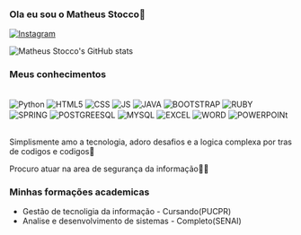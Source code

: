 ### Ola eu sou o Matheus Stocco👋

[![Instagram](https://img.shields.io/badge/Instagram-E4405F?style=for-the-badge&logo=instagram&logoColor=white)](https://www.instagram.com/stocco._/)


![Matheus Stocco's GitHub stats](https://github-readme-stats.vercel.app/api?username=MatheusSdeO&show_icons=true&theme=radical)

### Meus conhecimentos

<div style="display: inline)block"><br/>

<img align="center" alt="Python" src="https://img.shields.io/badge/Python-3776AB?style=for-the-badge&logo=python&logoColor=white"/>
<img align="center" alt="HTML5" src="https://img.shields.io/badge/HTML-239120?style=for-the-badge&logo=html5&logoColor=white"/>
<img align="center" alt="CSS" src="https://img.shields.io/badge/CSS-239120?&style=for-the-badge&logo=css3&logoColor=white"/>
<img align="center" alt="JS" src="https://img.shields.io/badge/JavaScript-F7DF1E?style=for-the-badge&logo=javascript&logoColor=black"/>
<img align="center" alt="JAVA" src="https://img.shields.io/badge/Java-ED8B00?style=for-the-badge&logo=openjdk&logoColor=white"/>
<img align="center" alt="BOOTSTRAP" src="https://img.shields.io/badge/Bootstrap-563D7C?style=for-the-badge&logo=bootstrap&logoColor=white)"/>
<img align="center" alt="RUBY" src="https://img.shields.io/badge/Ruby-CC342D?style=for-the-badge&logo=ruby&logoColor=white)"/>
<img align="center" alt="SPRING" src="https://img.shields.io/badge/Spring-6DB33F?style=for-the-badge&logo=spring&logoColor=white)"/>
<img align="center" alt="POSTGREESQL" src="https://img.shields.io/badge/PostgreSQL-316192?style=for-the-badge&logo=postgresql&logoColor=white)"/>
<img align="center" alt="MYSQL" src="https://img.shields.io/badge/MySQL-00000F?style=for-the-badge&logo=mysql&logoColor=white)"/>
<img align="center" alt="EXCEL" src="https://img.shields.io/badge/Microsoft_Excel-217346?style=for-the-badge&logo=microsoft-excel&logoColor=white)"/>
<img align="center" alt="WORD" src="https://img.shields.io/badge/Microsoft_Word-2B579A?style=for-the-badge&logo=microsoft-word&logoColor=white)"/>
<img align="center" alt="POWERPOINt" src="https://img.shields.io/badge/Microsoft_PowerPoint-B7472A?style=for-the-badge&logo=microsoft-powerpoint&logoColor=white)"/>

</div><br>

Simplismente amo a tecnologia, adoro desafios e a logica complexa por tras de codigos e codigos🙂

Procuro atuar na area de segurança da informação🐱‍💻

### Minhas formações academicas

-  Gestão de tecnoligia da informação - Cursando(PUCPR)
-  Analise e desenvolvimento de sistemas - Completo(SENAI)


